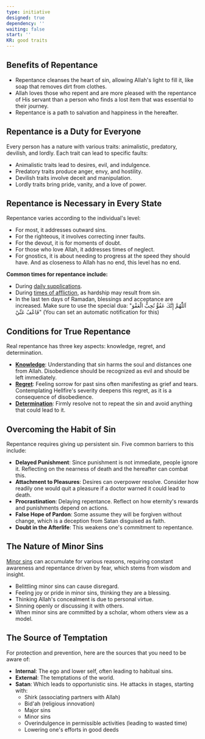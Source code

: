 ```yaml
---
type: initiative
designed: true
dependency: ''
waiting: false
start: ''
KR: good traits
---
```


## Benefits of Repentance

* Repentance cleanses the heart of sin, allowing Allah's light to fill it, like soap that removes dirt from clothes.
* Allah loves those who repent and are more pleased with the repentance of His servant than a person who finds a lost item that was essential to their journey.
* Repentance is a path to salvation and happiness in the hereafter.

## Repentance is a Duty for Everyone

Every person has a nature with various traits: animalistic, predatory, devilish, and lordly. Each trait can lead to specific faults:

  * Animalistic traits lead to desires, evil, and indulgence.
  * Predatory traits produce anger, envy, and hostility.
  * Devilish traits involve deceit and manipulation.
  * Lordly traits bring pride, vanity, and a love of power.

## Repentance is Necessary in Every State

Repentance varies according to the individual's level:

  * For most, it addresses outward sins.
  * For the righteous, it involves correcting inner faults.
  * For the devout, it is for moments of doubt.
  * For those who love Allah, it addresses times of neglect.
  * For gnostics, it is about needing to progress at the speed they should have. And as closeness to Allah has no end, this level has no end.

**Common times for repentance include:**
  * During [daily supplications](docs/sidebar1/Processes/Say%20morning,%20evening%20and%20before%20sleeping%20supplications.md).
  * During [times of affliction](docs/sidebar1/Processes/Attitude%20in%20affliction.md), as hardship may result from sin.
  * In the last ten days of Ramadan, blessings and acceptance are increased. Make sure to use the special dua: "اَللّٰهُمَّ إِنَّكَ عَفُوٌّ تُحِبُّ الْعَفْوَ فَاعْفُ عَنِّيْ" (You can set an automatic notification for this)

## Conditions for True Repentance

Real repentance has three key aspects: knowledge, regret, and determination.

  * [**Knowledge**](docs/sidebar1/Processes/Stop%20yourself%20during%20sin.md): Understanding that sin harms the soul and distances one from Allah. Disobedience should be recognized as evil and should be left immediately.
  * [**Regret**](docs/sidebar1/Processes/Regret%20and%20prevent%20after%20committing%20a%20sin.md): Feeling sorrow for past sins often manifesting as grief and tears. Contemplating Hellfire's severity deepens this regret, as it is a consequence of disobedience.
  * [**Determination**](docs/sidebar1/Processes/Regret%20and%20prevent%20after%20committing%20a%20sin.md): Firmly resolve not to repeat the sin and avoid anything that could lead to it.

## Overcoming the Habit of Sin

Repentance requires giving up persistent sin. Five common barriers to this include:

  * **Delayed Punishment**: Since punishment is not immediate, people ignore it. Reflecting on the nearness of death and the hereafter can combat this.
  * **Attachment to Pleasures**: Desires can overpower resolve. Consider how readily one would quit a pleasure if a doctor warned it could lead to death.
  * **Procrastination**: Delaying repentance. Reflect on how eternity's rewards and punishments depend on actions.
  * **False Hope of Pardon**: Some assume they will be forgiven without change, which is a deception from Satan disguised as faith.
  * **Doubt in the Afterlife**: This weakens one's commitment to repentance.

## The Nature of Minor Sins

[Minor sins](docs/sidebar1/Processes/Conceal%20your%20sins.md) can accumulate for various reasons, requiring constant awareness and repentance driven by fear, which stems from wisdom and insight.

  * Belittling minor sins can cause disregard.
  * Feeling joy or pride in minor sins, thinking they are a blessing.
  * Thinking Allah's concealment is due to personal virtue.
  * Sinning openly or discussing it with others.
  * When minor sins are committed by a scholar, whom others view as a model.

## The Source of Temptation

For protection and prevention, here are the sources that you need to be aware of:

  * **Internal**: The ego and lower self, often leading to habitual sins.
  * **External**: The temptations of the world.
  * **Satan**: Which leads to opportunistic sins. He attacks in stages, starting with:
	* Shirk (associating partners with Allah)
	* Bid'ah (religious innovation)
	* Major sins
	* Minor sins
	* Overindulgence in permissible activities (leading to wasted time)
	* Lowering one's efforts in good deeds
